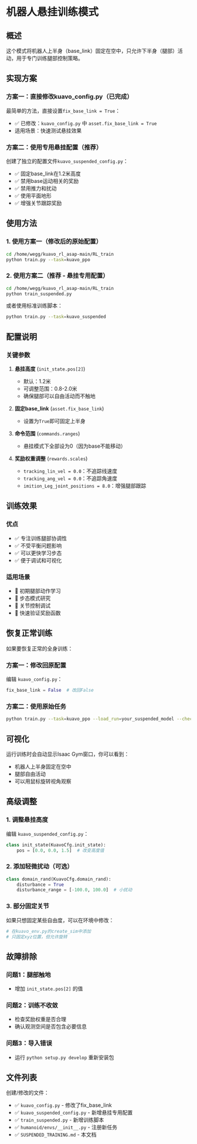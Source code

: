 # 机器人悬挂训练模式

## 概述
这个模式将机器人上半身（base_link）固定在空中，只允许下半身（腿部）活动，用于专门训练腿部控制策略。

## 实现方案

### 方案一：直接修改kuavo_config.py（已完成）
最简单的方法，直接设置`fix_base_link = True`：
- ✅ 已修改：`kuavo_config.py` 中 `asset.fix_base_link = True`
- 适用场景：快速测试悬挂效果

### 方案二：使用专用悬挂配置（推荐）
创建了独立的配置文件`kuavo_suspended_config.py`：
- ✅ 固定base_link在1.2米高度
- ✅ 禁用base运动相关的奖励
- ✅ 禁用推力和扰动
- ✅ 使用平面地形
- ✅ 增强关节跟踪奖励

## 使用方法

### 1. 使用方案一（修改后的原始配置）
```bash
cd /home/wegg/kuavo_rl_asap-main/RL_train
python train.py --task=kuavo_ppo
```

### 2. 使用方案二（推荐 - 悬挂专用配置）
```bash
cd /home/wegg/kuavo_rl_asap-main/RL_train
python train_suspended.py
```

或者使用标准训练脚本：
```bash
python train.py --task=kuavo_suspended
```

## 配置说明

### 关键参数

1. **悬挂高度** (`init_state.pos[2]`)
   - 默认：1.2米
   - 可调整范围：0.8-2.0米
   - 确保腿部可以自由活动而不触地

2. **固定base_link** (`asset.fix_base_link`)
   - 设置为`True`即可固定上半身

3. **命令范围** (`commands.ranges`)
   - 悬挂模式下全部设为0（因为base不能移动）

4. **奖励权重调整** (`rewards.scales`)
   - `tracking_lin_vel = 0.0`：不追踪线速度
   - `tracking_ang_vel = 0.0`：不追踪角速度
   - `imition_Leg_joint_positions = 8.0`：增强腿部跟踪

## 训练效果

### 优点
- ✅ 专注训练腿部协调性
- ✅ 不受平衡问题影响
- ✅ 可以更快学习步态
- ✅ 便于调试和可视化

### 适用场景
- 🎯 初期腿部动作学习
- 🎯 步态模式研究
- 🎯 关节控制调试
- 🎯 快速验证奖励函数

## 恢复正常训练

如果要恢复正常的全身训练：

### 方案一：修改回原配置
编辑 `kuavo_config.py`：
```python
fix_base_link = False  # 改回False
```

### 方案二：使用原始任务
```bash
python train.py --task=kuavo_ppo --load_run=your_suspended_model --checkpoint=xxx
```

## 可视化

运行训练时会自动显示Isaac Gym窗口，你可以看到：
- 机器人上半身固定在空中
- 腿部自由活动
- 可以用鼠标旋转视角观察

## 高级调整

### 1. 调整悬挂高度
编辑 `kuavo_suspended_config.py`：
```python
class init_state(KuavoCfg.init_state):
    pos = [0.0, 0.0, 1.5]  # 改变高度值
```

### 2. 添加轻微扰动（可选）
```python
class domain_rand(KuavoCfg.domain_rand):
    disturbance = True
    disturbance_range = [-100.0, 100.0]  # 小扰动
```

### 3. 部分固定关节
如果只想固定某些自由度，可以在环境中修改：
```python
# 在kuavo_env.py的create_sim中添加
# 只固定xyz位置，但允许旋转
```

## 故障排除

### 问题1：腿部触地
- 增加 `init_state.pos[2]` 的值

### 问题2：训练不收敛
- 检查奖励权重是否合理
- 确认观测空间是否包含必要信息

### 问题3：导入错误
- 运行 `python setup.py develop` 重新安装包

## 文件列表

创建/修改的文件：
- ✅ `kuavo_config.py` - 修改了fix_base_link
- ✅ `kuavo_suspended_config.py` - 新增悬挂专用配置
- ✅ `train_suspended.py` - 新增训练脚本
- ✅ `humanoid/envs/__init__.py` - 注册新任务
- ✅ `SUSPENDED_TRAINING.md` - 本文档
